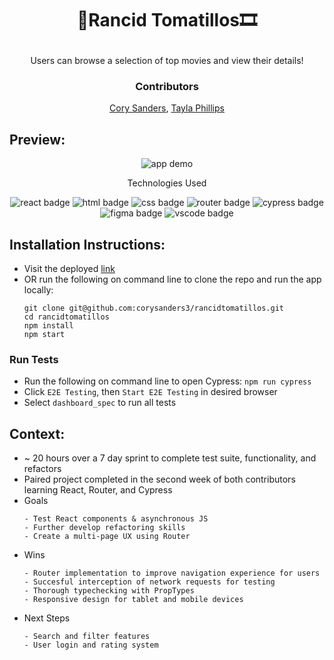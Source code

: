 # <p align="center">🍿Rancid Tomatillos🎞️</p>

<p align="center">Users can browse a selection of top movies and view their details!</p>

### <p align="center">Contributors</p>
<div align="center">
  
  [Cory Sanders](https://github.com/corysanders3), [Tayla Phillips](https://github.com/tednaphil)

</div>

## Preview:
<div align="center">
  <img src=".github/Rancid Demo.gif" alt="app demo">
  <!-- <img style="width: 500px" src="https://github.com/corysanders3/rancidtomatillos/assets/76406423/62dc5988-8db1-457b-b2c8-fb4cc22db22e" alt="tablet view">
  <img style="width:300px" src="https://github.com/corysanders3/rancidtomatillos/assets/76406423/cc964631-0ae6-4f10-8252-954bf6bb9c21"   alt="mobile view"> -->
</div>
<p align="center">Technologies Used</p>
<div align="center">
  <img src="https://img.shields.io/badge/React-61DAFB?logo=react&logoColor=000&style=for-the-badge" alt="react badge">
  <img src="https://img.shields.io/badge/HTML5-E34F26?logo=html5&logoColor=fff&style=for-the-badge" alt="html badge">
  <img src="https://img.shields.io/badge/CSS3-1572B6?logo=css3&logoColor=fff&style=for-the-badge" alt="css badge">
  <img src="https://img.shields.io/badge/React%20Router-CA4245?logo=reactrouter&logoColor=fff&style=for-the-badge" alt="router badge">
  <img src="https://img.shields.io/badge/Cypress-69D3A7?logo=cypress&logoColor=fff&style=for-the-badge" alt="cypress badge">
  <img src="https://img.shields.io/badge/Figma-F24E1E?logo=figma&logoColor=fff&style=for-the-badge" alt="figma badge">
  <img src="https://img.shields.io/badge/Visual%20Studio%20Code-007ACC?logo=visualstudiocode&logoColor=fff&style=for-the-badge" alt="vscode badge">
  <!-- other badges -->
</div>

## Installation Instructions:
- Visit the deployed [link](https://corysanders3.github.io/rancidtomatillos/)
- OR run the following on command line to clone the repo and run the app locally:
    ```
    git clone git@github.com:corysanders3/rancidtomatillos.git
    cd rancidtomatillos
    npm install
    npm start
    ```

### Run Tests
<!--- Run the following on command line to install Cypress: `npm i -D cypress`
- Add script to `package.json` file
    ``` json
    {
      "scripts": {
        "cypress": "cypress open"
      }
    }
    ```
    -->
- Run the following on command line to open Cypress: `npm run cypress`
- Click `E2E Testing`, then `Start E2E Testing` in desired browser
- Select `dashboard_spec` to run all tests
## Context:
<!-- wins, challenges, time spent, goals, approaches etc -->
- ~ 20 hours over a 7 day sprint to complete test suite, functionality, and refactors
- Paired project completed in the second week of both contributors learning React, Router, and Cypress
- Goals
  ```
  - Test React components & asynchronous JS
  - Further develop refactoring skills
  - Create a multi-page UX using Router
  ```
- Wins
  ```
  - Router implementation to improve navigation experience for users
  - Succesful interception of network requests for testing
  - Thorough typechecking with PropTypes
  - Responsive design for tablet and mobile devices
  ```
- Next Steps
  ```
  - Search and filter features
  - User login and rating system
  ```
